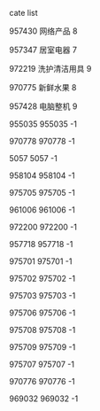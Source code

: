 cate list

957430 网络产品 8

957347 居室电器 7

972219 洗护清洁用具 9

970775 新鲜水果 8

957428 电脑整机 9

955035 955035 -1

970778 970778 -1

5057 5057 -1

958104 958104 -1

975705 975705 -1

961006 961006 -1

972200 972200 -1

957718 957718 -1

975701 975701 -1

975702 975702 -1

975703 975703 -1

975706 975706 -1

975708 975708 -1

975709 975709 -1

975707 975707 -1

970776 970776 -1

969032 969032 -1

